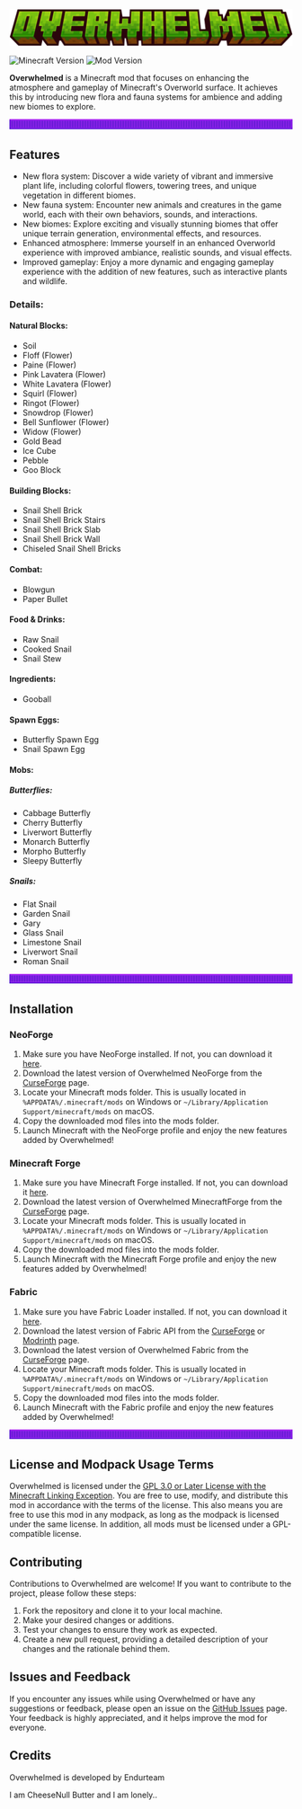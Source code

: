![Overwhelmed Picture](common/src/main/resources/assets/overwhelmed/textures/gui/minecraft_title.png)

![Minecraft Version](https://img.shields.io/badge/Minecraft%20Version-1.20.4-brightgreen.svg)
![Mod Version](https://img.shields.io/badge/Mod%20Version-1.1.0-blue.svg)

**Overwhelmed** is a Minecraft mod that focuses on enhancing the atmosphere and gameplay of Minecraft's Overworld surface. It achieves this by introducing new flora and fauna systems for ambience and adding new biomes to explore.

![Banner](common/src/main/resources/assets/overwhelmed/textures/gui/grid.png)

## Features

- New flora system: Discover a wide variety of vibrant and immersive plant life, including colorful flowers, towering trees, and unique vegetation in different biomes.
- New fauna system: Encounter new animals and creatures in the game world, each with their own behaviors, sounds, and interactions.
- New biomes: Explore exciting and visually stunning biomes that offer unique terrain generation, environmental effects, and resources.
- Enhanced atmosphere: Immerse yourself in an enhanced Overworld experience with improved ambiance, realistic sounds, and visual effects.
- Improved gameplay: Enjoy a more dynamic and engaging gameplay experience with the addition of new features, such as interactive plants and wildlife.

### Details:

#### Natural Blocks:
- Soil
- Floff (Flower)
- Paine (Flower)
- Pink Lavatera (Flower)
- White Lavatera (Flower)
- Squirl (Flower)
- Ringot (Flower)
- Snowdrop (Flower)
- Bell Sunflower (Flower)
- Widow (Flower)
- Gold Bead
- Ice Cube
- Pebble
- Goo Block
#### Building Blocks:
- Snail Shell Brick
- Snail Shell Brick Stairs
- Snail Shell Brick Slab
- Snail Shell Brick Wall
- Chiseled Snail Shell Bricks
#### Combat:
- Blowgun
- Paper Bullet
#### Food & Drinks:
- Raw Snail
- Cooked Snail
- Snail Stew
#### Ingredients:
- Gooball
#### Spawn Eggs:
- Butterfly Spawn Egg
- Snail Spawn Egg
#### Mobs:
##### Butterflies:
- Cabbage Butterfly
- Cherry Butterfly
- Liverwort Butterfly
- Monarch Butterfly
- Morpho Butterfly
- Sleepy Butterfly
##### Snails:
- Flat Snail
- Garden Snail
- Gary
- Glass Snail
- Limestone Snail
- Liverwort Snail
- Roman Snail

![Banner](common/src/main/resources/assets/overwhelmed/textures/gui/grid.png)

## Installation

### NeoForge

1. Make sure you have NeoForge installed. If not, you can download it [here](https://projects.neoforged.net/neoforged/neoforge).
2. Download the latest version of Overwhelmed NeoForge from the [CurseForge](https://www.curseforge.com/minecraft/mc-mods/overwhelmed) page.
3. Locate your Minecraft mods folder. This is usually located in `%APPDATA%/.minecraft/mods` on Windows or `~/Library/Application Support/minecraft/mods` on macOS.
4. Copy the downloaded mod files into the mods folder.
5. Launch Minecraft with the NeoForge profile and enjoy the new features added by Overwhelmed!

### Minecraft Forge

1. Make sure you have Minecraft Forge installed. If not, you can download it [here](https://files.minecraftforge.net/net/minecraftforge/forge/index_1.20.4.html).
2. Download the latest version of Overwhelmed MinecraftForge from the [CurseForge](https://www.curseforge.com/minecraft/mc-mods/overwhelmed) page.
3. Locate your Minecraft mods folder. This is usually located in `%APPDATA%/.minecraft/mods` on Windows or `~/Library/Application Support/minecraft/mods` on macOS.
4. Copy the downloaded mod files into the mods folder.
5. Launch Minecraft with the Minecraft Forge profile and enjoy the new features added by Overwhelmed!

### Fabric

1. Make sure you have Fabric Loader installed. If not, you can download it [here](https://fabricmc.net/use/).
2. Download the latest version of Fabric API from the [CurseForge](https://www.curseforge.com/minecraft/mc-mods/fabric-api) or [Modrinth](https://modrinth.com/mod/fabric-api) page.
3. Download the latest version of Overwhelmed Fabric from the [CurseForge](https://www.curseforge.com/minecraft/mc-mods/overwhelmed) page.
4. Locate your Minecraft mods folder. This is usually located in `%APPDATA%/.minecraft/mods` on Windows or `~/Library/Application Support/minecraft/mods` on macOS.
5. Copy the downloaded mod files into the mods folder.
6. Launch Minecraft with the Fabric profile and enjoy the new features added by Overwhelmed!

![Banner](common/src/main/resources/assets/overwhelmed/textures/gui/grid.png)

## License and Modpack Usage Terms

Overwhelmed is licensed under the [GPL 3.0 or Later License with the Minecraft Linking Exception](LICENSE).
You are free to use, modify, and distribute this mod in accordance with the terms of the license.
This also means you are free to use this mod in any modpack, as long as the modpack is licensed under the same license. In addition, all mods must be licensed under a
GPL-compatible license.

## Contributing

Contributions to Overwhelmed are welcome! If you want to contribute to the project, please follow these steps:

1. Fork the repository and clone it to your local machine.
2. Make your desired changes or additions.
3. Test your changes to ensure they work as expected.
4. Create a new pull request, providing a detailed description of your changes and the rationale behind them.

## Issues and Feedback

If you encounter any issues while using Overwhelmed or have any suggestions or feedback, please open an issue on the [GitHub Issues](https://github.com/Codetoil/Overwhelmed/issues) page. Your feedback is highly appreciated, and it helps improve the mod for everyone.

## Credits

Overwhelmed is developed by Endurteam

I am CheeseNull Butter and I am lonely..
